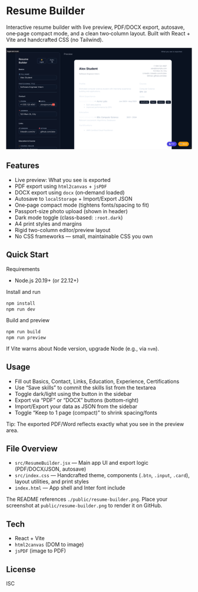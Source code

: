 # Resume Builder

Interactive resume builder with live preview, PDF/DOCX export, autosave, one‑page compact mode, and a clean two‑column layout. Built with React + Vite and handcrafted CSS (no Tailwind).

<img src="./public/resume-builder.png" alt="Resume Builder screenshot" />

## Features

- Live preview: What you see is exported
- PDF export using `html2canvas` + `jsPDF`
- DOCX export using `docx` (on‑demand loaded)
- Autosave to `localStorage` + Import/Export JSON
- One‑page compact mode (tightens fonts/spacing to fit)
- Passport-size photo upload (shown in header)
- Dark mode toggle (class-based: `:root.dark`)
- A4 print styles and margins
- Rigid two-column editor/preview layout
- No CSS frameworks — small, maintainable CSS you own

## Quick Start

Requirements
- Node.js 20.19+ (or 22.12+)

Install and run
```
npm install
npm run dev
```

Build and preview
```
npm run build
npm run preview
```

If Vite warns about Node version, upgrade Node (e.g., via `nvm`).

## Usage

- Fill out Basics, Contact, Links, Education, Experience, Certifications
- Use “Save skills” to commit the skills list from the textarea
- Toggle dark/light using the button in the sidebar
- Export via “PDF” or “DOCX” buttons (bottom-right)
- Import/Export your data as JSON from the sidebar
- Toggle “Keep to 1 page (compact)” to shrink spacing/fonts

Tip: The exported PDF/Word reflects exactly what you see in the preview area.

## File Overview

- `src/ResumeBuilder.jsx` — Main app UI and export logic (PDF/DOCX/JSON, autosave)
- `src/index.css` — Handcrafted theme, components (`.btn`, `.input`, `.card`), layout utilities, and print styles
- `index.html` — App shell and Inter font include

The README references `./public/resume-builder.png`. Place your screenshot at `public/resume-builder.png` to render it on GitHub.

## Tech

- React + Vite
- `html2canvas` (DOM to image)
- `jsPDF` (image to PDF)

## License

ISC
